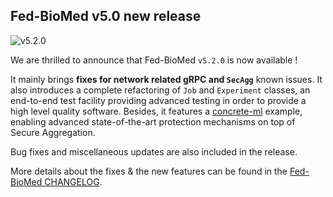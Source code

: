 ## Fed-BioMed v5.0 new release

![v5.2.0](../assets/img/v5.2.png#img-centered-sm)

We are thrilled to announce that Fed-BioMed `v5.2.0` is now available !

It mainly brings **fixes for network related gRPC and `SecAgg`** known issues.
It also introduces a complete refactoring of `Job` and `Experiment` classes, an end-to-end test facility providing advanced testing in order to provide a high level quality software.
Besides, it features a [concrete-ml](https://docs.zama.ai/concrete-ml) example, enabling advanced state-of-the-art protection mechanisms on top of Secure Aggregation.
 
Bug fixes and miscellaneous updates are also included in the release.

More details about the fixes & the new features can be found in the [Fed-BioMed CHANGELOG](https://github.com/fedbiomed/fedbiomed/blob/v5.2.0/CHANGELOG.md).
